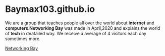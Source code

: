  <h1>Baymax103.github.io</h1>

 <p class="fake">We are a group that teaches people all over the world about <strong>internet</strong> and <strong>computers</strong>.<strong>Networking Bay</strong> was made in April,2020 and explains the world of <strong>tech</strong> in deatailed way. We receive a average of 4 visitors each day sometimes more.</p>

<a href="https://www.networkingbay.com/">Networking Bay</a>
